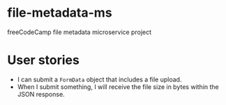 # file-metadata-ms
freeCodeCamp file metadata microservice project

# User stories

- I can submit a `FormData` object that includes a file upload.
- When I submit something, I will receive the file size in bytes within the JSON
response.
